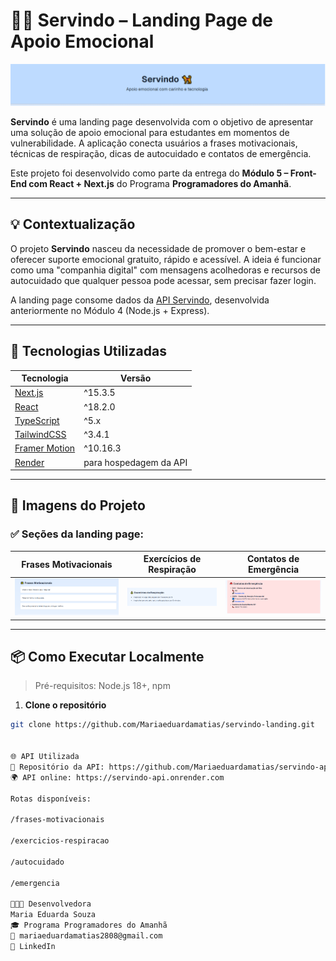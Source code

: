# 🐕‍🦺 Servindo – Landing Page de Apoio Emocional

![Capa do projeto](public/banner.PNG)

**Servindo** é uma landing page desenvolvida com o objetivo de apresentar uma solução de apoio emocional para estudantes em momentos de vulnerabilidade. A aplicação conecta usuários a frases motivacionais, técnicas de respiração, dicas de autocuidado e contatos de emergência.

Este projeto foi desenvolvido como parte da entrega do **Módulo 5 – Front-End com React + Next.js** do Programa **Programadores do Amanhã**.

---

## 💡 Contextualização

O projeto **Servindo** nasceu da necessidade de promover o bem-estar e oferecer suporte emocional gratuito, rápido e acessível. A ideia é funcionar como uma "companhia digital" com mensagens acolhedoras e recursos de autocuidado que qualquer pessoa pode acessar, sem precisar fazer login.

A landing page consome dados da [API Servindo](https://servindo-api.onrender.com), desenvolvida anteriormente no Módulo 4 (Node.js + Express).

---

## 🚀 Tecnologias Utilizadas

| Tecnologia         | Versão         |
|--------------------|----------------|
| [Next.js](https://nextjs.org/)       | ^15.3.5         |
| [React](https://react.dev/)          | ^18.2.0         |
| [TypeScript](https://www.typescriptlang.org/)    | ^5.x            |
| [TailwindCSS](https://tailwindcss.com/) | ^3.4.1          |
| [Framer Motion](https://www.framer.com/motion/)  | ^10.16.3        |
| [Render](https://render.com/)       | para hospedagem da API |

---

## 📸 Imagens do Projeto

### ✅ Seções da landing page:

| Frases Motivacionais | Exercícios de Respiração | Contatos de Emergência |
|----------------------|--------------------------|-------------------------|
| ![Frases](public/frases.PNG) | ![Respiração](public/exercicios.PNG) | ![Emergência](public/contato.PNG) |

---

## 📦 Como Executar Localmente

> Pré-requisitos: Node.js 18+, npm

1. **Clone o repositório**
```bash
git clone https://github.com/Mariaeduardamatias/servindo-landing.git


🌐 API Utilizada
🔗 Repositório da API: https://github.com/Mariaeduardamatias/servindo-api
🌍 API online: https://servindo-api.onrender.com

Rotas disponíveis:

/frases-motivacionais

/exercicios-respiracao

/autocuidado

/emergencia

👩🏾‍💻 Desenvolvedora
Maria Eduarda Souza
🎓 Programa Programadores do Amanhã
📧 mariaeduardamatias2808@gmail.com
🔗 LinkedIn